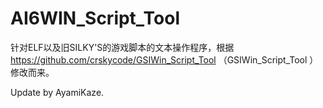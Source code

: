 # AI6WIN_Script_Tool

针对ELF以及旧SILKY'S的游戏脚本的文本操作程序，根据 https://github.com/crskycode/GSIWin_Script_Tool （GSIWin_Script_Tool
）修改而来。

Update by AyamiKaze.
